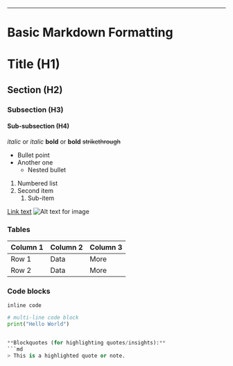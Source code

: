 
----------------------------------------------------------------------------------------

# Basic Markdown Formatting

# Title (H1)
## Section (H2)
### Subsection (H3)
#### Sub-subsection (H4)

*italic*   or   _italic_
**bold**   or   __bold__
~~strikethrough~~

- Bullet point
- Another one
  - Nested bullet

1. Numbered list
2. Second item
   1. Sub-item

[Link text](https://example.com)
![Alt text for image](path_or_url_to_image)

### Tables
| Column 1 | Column 2 | Column 3 |
|----------|----------|----------|
| Row 1    | Data     | More     |
| Row 2    | Data     | More     |

### Code blocks
`inline code`

```python
# multi-line code block
print("Hello World")


**Blockquotes (for highlighting quotes/insights):**
```md
> This is a highlighted quote or note.


